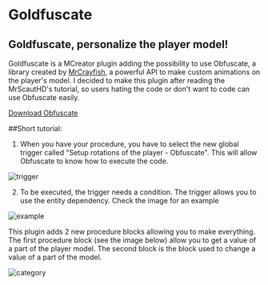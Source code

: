 # Goldfuscate
## **Goldfuscate, personalize the player model!**
Goldfuscate is a MCreator plugin adding the possibility to use Obfuscate, a library created by [MrCrayfish](https://github.com/MrCrayfish/Obfuscate/), a powerful API to make custom animations on the player's model. I decided to make this plugin after reading the MrScautHD's tutorial, so users hating the code or don't want to code can use Obfuscate easily.

[Download Obfuscate](https://www.curseforge.com/minecraft/mc-mods/obfuscate)

##Short tutorial:

1. When you have your procedure, you have to select the new global trigger called "Setup rotations of the player - Obfuscate". This will allow Obfuscate to know how to execute the code.

![trigger](https://i.imgur.com/oLZeJU8.png)

2. To be executed, the trigger needs a condition. The trigger allows you to use the entity dependency. Check the image for an example

![example](https://i.imgur.com/9ZdH3mR.png)

This plugin adds 2 new procedure blocks allowing you to make everything. The first procedure block (see the image below) allow you to get a value of a part of the player model. The second block is the block used to change a value of a part of the model.

![category](https://i.imgur.com/fYyQO8z.png)
